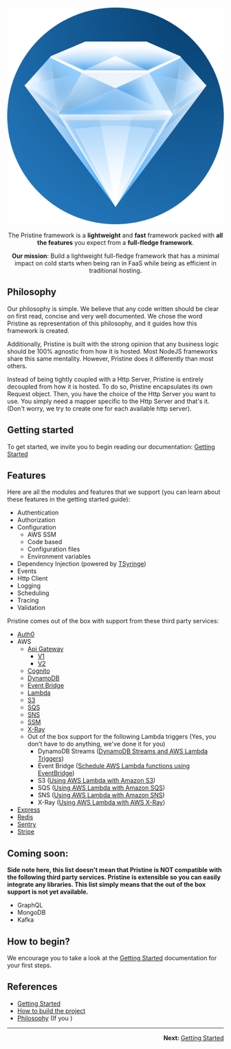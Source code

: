 <p align="center">
    <img src="assets/logo/pristine-logo.svg">
</p>

<p align="center">
    The Pristine framework is a <strong>lightweight</strong> and <strong>fast</strong> framework packed with <strong>all the features</strong> you expect from a <strong>full-fledge framework</strong>.
</p>

<p align="center">
<strong>Our mission</strong>: Build a lightweight full-fledge framework that has a minimal impact on cold starts when being ran in FaaS while being as efficient in traditional hosting.
</p>

## Philosophy

Our philosophy is simple. We believe that any code written should be clear on first read, concise and very well documented. We chose the word Pristine as representation of this philosophy, and it guides how this framework is created.

Additionally, Pristine is built with the strong opinion that any business logic should be 100% agnostic from how it is hosted. Most NodeJS frameworks share this same mentality. However, Pristine does it differently than most others.

Instead of being tightly coupled with a Http Server, Pristine is entirely decoupled from how it is hosted. To do so, Pristine encapsulates its own Request object. Then, you have the choice of the Http Server you want to use. You simply need a mapper specific to the Http Server and that's it. (Don't worry, we try to create one for each available http server).

## Getting started
To get started, we invite you to begin reading our documentation: <a href="docs/getting-started/index.md">Getting Started</a>


## Features
Here are all the modules and features that we support (you can learn about these features in the getting started guide):

* Authentication
* Authorization
* Configuration
  * AWS SSM
  * Code based
  * Configuration files
  * Environment variables
* Dependency Injection (powered by [TSyringe](https://github.com/microsoft/tsyringe))
* Events
* Http Client
* Logging
* Scheduling
* Tracing
* Validation

Pristine comes out of the box with support from these third party services:
* [Auth0](https://auth0.com)
* AWS
  * [Api Gateway](https://docs.aws.amazon.com/apigateway/latest/developerguide/welcome.html)
    * [V1](https://docs.aws.amazon.com/apigateway/latest/developerguide/http-api.html)
    * [V2](https://docs.aws.amazon.com/apigatewayv2/latest/api-reference/api-reference.html)
  * [Cognito](https://docs.aws.amazon.com/cognito/index.html)
  * [DynamoDB](https://docs.aws.amazon.com/dynamodb/index.html)
  * [Event Bridge](https://docs.aws.amazon.com/eventbridge/)
  * [Lambda](https://docs.aws.amazon.com/lambda/?id=docs_gateway)
  * [S3](https://docs.aws.amazon.com/s3/)
  * [SQS](https://docs.aws.amazon.com/sqs/)
  * [SNS](https://docs.aws.amazon.com/sns/)
  * [SSM](https://docs.aws.amazon.com/ssm/)
  * [X-Ray](https://docs.aws.amazon.com/ssm)
  * Out of the box support for the following Lambda triggers (Yes, you don't have to do anything, we've done it for you)
    * DynamoDB Streams ([DynamoDB Streams and AWS Lambda Triggers](https://docs.aws.amazon.com/amazondynamodb/latest/developerguide/Streams.Lambda.html))
    * Event Bridge ([Schedule AWS Lambda functions using EventBridge](https://docs.aws.amazon.com/eventbridge/latest/userguide/eb-run-lambda-schedule.html))
    * S3 ([Using AWS Lambda with Amazon S3](https://docs.aws.amazon.com/lambda/latest/dg/with-s3.html))
    * SQS ([Using AWS Lambda with Amazon SQS](https://docs.aws.amazon.com/sqs/))
    * SNS ([Using AWS Lambda with Amazon SNS](https://docs.aws.amazon.com/lambda/latest/dg/with-sns.html))
    * X-Ray ([Using AWS Lambda with AWS X-Ray](https://docs.aws.amazon.com/lambda/latest/dg/services-xray.html))
* [Express](https://github.com/expressjs/express)
* [Redis](https://redis.io)
* [Sentry](https://sentry.io/welcome/)
* [Stripe](https://stripe.com)

## Coming soon:

**Side note here, this list doesn't mean that Pristine is NOT compatible with the following third party services. Pristine is extensible so you can easily integrate any libraries. This list simply means that the out of the box support is not yet available.**
* GraphQL
* MongoDB
* Kafka

## How to begin?

We encourage you to take a look at the [Getting Started](docs/getting-started/index.md) documentation for your first steps.

## References

* [Getting Started](docs/getting-started/index.md)
* [How to build the project](docs/build.md)
* [Philosophy](docs/philosophy.md) (If you )

-----

<p align="right">
<strong>Next: </strong> <a href="docs/getting-started/index.md">Getting Started</a>
</p>
